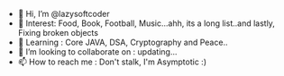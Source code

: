 - 👋 Hi, I’m @lazysoftcoder
- 👀 Interest: Food, Book, Football, Music...ahh, its a long list..and lastly, Fixing broken objects
- 🌱 Learning : Core JAVA, DSA, Cryptography and Peace..
- 💞️ I’m looking to collaborate on : updating...
- 📫 How to reach me : Don't stalk, I'm Asymptotic :)

<!---
lazysoftcoder/lazysoftcoder is a ✨ special ✨ repository because its `README.md` (this file) appears on your GitHub profile.
You can click the Preview link to take a look at your changes.
--->
